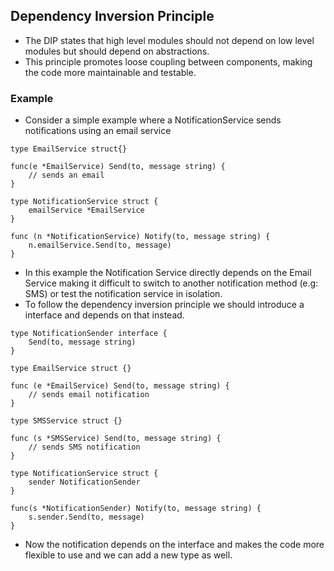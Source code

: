 ## Dependency Inversion Principle
* The DIP states that high level modules should not depend on low level modules but should depend on abstractions.
* This principle promotes loose coupling between components, making the code more maintainable and testable.

### Example
* Consider a simple example where a NotificationService sends notifications using an email service
```
type EmailService struct{}

func(e *EmailService) Send(to, message string) {
    // sends an email
}

type NotificationService struct {
    emailService *EmailService
}

func (n *NotificationService) Notify(to, message string) {
    n.emailService.Send(to, message)
}
```

* In this example the Notification Service directly depends on the Email Service making it difficult to switch to another notification method (e.g: SMS) or test the notification service in isolation.
* To follow the dependency inversion principle we should introduce a interface and depends on that instead.

```
type NotificationSender interface {
    Send(to, message string)
}

type EmailService struct {}

func (e *EmailService) Send(to, message string) {
    // sends email notification
}

type SMSService struct {}

func (s *SMSService) Send(to, message string) {
    // sends SMS notification
}

type NotificationService struct {
    sender NotificationSender
}

func(s *NotificationSender) Notify(to, message string) {
    s.sender.Send(to, message)
}
```

* Now the notification depends on the interface and makes the code more flexible to use and we can add a new type as well.